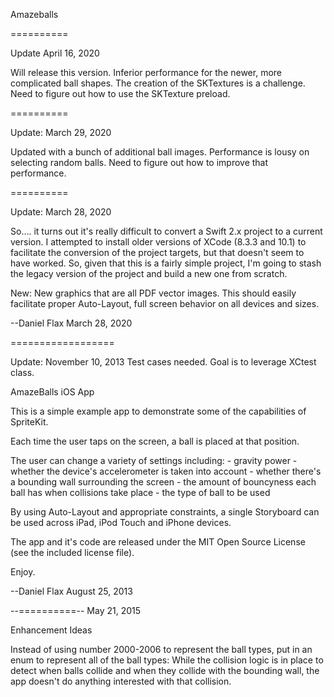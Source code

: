 Amazeballs

==========

Update April 16, 2020

Will release this version. Inferior performance for the newer, more complicated ball shapes. The creation of the SKTextures is a challenge. Need to figure out how to use the SKTexture preload.

==========

Update: March 29, 2020

Updated with a bunch of additional ball images. Performance is lousy on selecting random balls. Need to figure out how to improve that performance.

==========

Update: March 28, 2020

So.... it turns out it's really difficult to convert a Swift 2.x project to a current version. I attempted to install older versions of XCode (8.3.3 and 10.1) to facilitate the conversion of the project targets, but that doesn't seem to have worked. So, given that this is a fairly simple project, I'm going to stash the legacy version of the project and build a new one from scratch.

New:
New graphics that are all PDF vector images. This should easily facilitate proper Auto-Layout, full screen behavior on all devices and sizes.


--Daniel Flax
March 28, 2020

==================


Update: November 10, 2013
Test cases needed. Goal is to leverage XCtest class.

AmazeBalls iOS App

This is a simple example app to demonstrate some of the capabilities of SpriteKit.

Each time the user taps on the screen, a ball is placed at that position.

The user can change a variety of settings including:
	- gravity power
	- whether the device's accelerometer is taken into account
	- whether there's a bounding wall surrounding the screen
	- the amount of bouncyness each ball has when collisions take place
	- the type of ball to be used

By using Auto-Layout and appropriate constraints, a single Storyboard
can be used across iPad, iPod Touch and iPhone devices.

The app and it's code are released under the MIT Open Source License (see the included
license file).

Enjoy.


--Daniel Flax
August 25, 2013

--==========--
May 21, 2015

Enhancement Ideas

Instead of using number 2000-2006 to represent the ball types, put in an enum to represent all of the ball types:
While the collision logic is in place to detect when balls collide and when they collide with the bounding wall, the app doesn't do anything interested with that collision.
